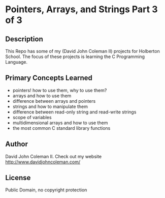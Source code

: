 # Pointers, Arrays, and Strings Part 3 of 3

## Description

This Repo has some of my (David John Coleman II) projects for Holberton School.
The focus of these projects is learning the C Programming Language.

## Primary Concepts Learned

* pointers! how to use them, why to use them?
* arrays and how to use them
* difference between arrays and pointers
* strings and how to manipulate them
* difference between read-only string and read-write strings
* scope of variables
* multidimensional arrays and how to use them
* the most common C standard library functions

## Author

David John Coleman II.	Check out my website http://www.davidjohncoleman.com/

## License

Public Domain, no copyright protection